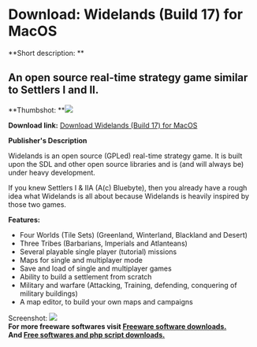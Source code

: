 # Download: Widelands (Build 17) for MacOS

**Short description: **

## An open source real-time strategy game similar to Settlers I and II.

  
**Thumbshot: **![](http://www.freewarefiles.com/screenshot/widelands_md.jpg)   
  
**Download link:** [Download Widelands (Build 17) for MacOS](http://freesoftwares.boysofts.com/Widelands-MacOS_program_64804.html)  
  

**Publisher's Description**  
  

Widelands is an open source (GPLed) real-time strategy game. It is built upon
the SDL and other open source libraries and is (and will always be) under
heavy development.

If you knew Settlers I & IIA (A(c) Bluebyte), then you already have a rough
idea what Widelands is all about because Widelands is heavily inspired by
those two games.

**Features:**

  * Four Worlds (Tile Sets) (Greenland, Winterland, Blackland and Desert) 
  * Three Tribes (Barbarians, Imperials and Atlanteans) 
  * Several playable single player (tutorial) missions 
  * Maps for single and multiplayer mode 
  * Save and load of single and multiplayer games 
  * Ability to build a settlement from scratch 
  * Military and warfare (Attacking, Training, defending, conquering of military buildings) 
  * A map editor, to build your own maps and campaigns 

  
  
Screenshot: ![](http://www.freewarefiles.com/screenshot/widelands.jpg)  
**For more freeware softwares visit [Freeware software downloads.](http://freesoftwares.boysofts.com/)**   
**And [Free softwares and php script downloads.](http://www.boysofts.com/)**

